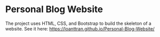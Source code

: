 # Personal Blog Website

The project uses HTML, CSS, and Bootstrap to build the skeleton of a website. See it here: https://loanttran.github.io/Personal-Blog-Website/
